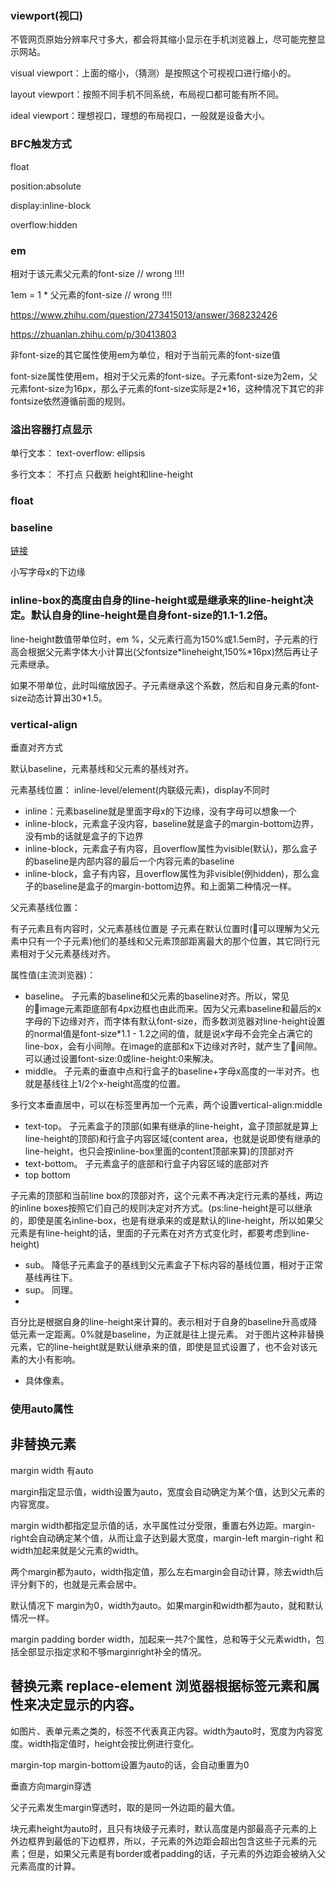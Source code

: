 ### viewport(视口)
不管网页原始分辨率尺寸多大，都会将其缩小显示在手机浏览器上，尽可能完整显示网站。

visual viewport：上面的缩小，（猜测）是按照这个可视视口进行缩小的。

layout viewport：按照不同手机不同系统，布局视口都可能有所不同。

ideal viewport：理想视口，理想的布局视口，一般就是设备大小。

### BFC触发方式
float

position:absolute

display:inline-block

overflow:hidden

### em
相对于该元素父元素的font-size // wrong !!!!

1em = 1 * 父元素的font-size // wrong !!!!

https://www.zhihu.com/question/273415013/answer/368232426

https://zhuanlan.zhihu.com/p/30413803

非font-size的其它属性使用em为单位，相对于当前元素的font-size值

font-size属性使用em，相对于父元素的font-size。子元素font-size为2em，父元素font-size为16px，那么子元素的font-size实际是2*16，这种情况下其它的非fontsize依然遵循前面的规则。

### 溢出容器打点显示

单行文本： text-overflow: ellipsis

多行文本： 不打点 只截断 height和line-height

### float

### baseline
[链接](https://zhuanlan.zhihu.com/p/30759026)

小写字母x的下边缘

### inline-box的高度由自身的line-height或是继承来的line-height决定。默认自身的line-height是自身font-size的1.1-1.2倍。

line-height数值带单位时，em %，父元素行高为150%或1.5em时，子元素的行高会根据父元素字体大小计算出(父fontsize*lineheight,150%*16px)然后再让子元素继承。

如果不带单位，此时叫缩放因子。子元素继承这个系数，然后和自身元素的font-size动态计算出30*1.5。

### vertical-align
垂直对齐方式
 
默认baseline，元素基线和父元素的基线对齐。

元素基线位置：
inline-level/element(内联级元素)，display不同时
* inline：元素baseline就是里面字母x的下边缘，没有字母可以想象一个
* inline-block，元素盒子没内容，baseline就是盒子的margin-bottom边界，没有mb的话就是盒子的下边界
* inline-block，元素盒子有内容，且overflow属性为visible(默认)，那么盒子的baseline是内部内容的最后一个内容元素的baseline
* inline-block，盒子有内容，且overflow属性为非visible(例hidden)，那么盒子的baseline是盒子的margin-bottom边界。和上面第二种情况一样。

父元素基线位置：

有子元素且有内容时，父元素基线位置是 子元素在默认位置时(可以理解为父元素中只有一个子元素)他们的基线和父元素顶部距离最大的那个位置，其它同行元素相对于父元素基线对齐。

属性值(主流浏览器)：
* baseline。
子元素的baseline和父元素的baseline对齐。所以，常见的image元素距底部有4px边框也由此而来。因为父元素baseline和最后的x字母的下边缘对齐，而字体有默认font-size，而多数浏览器对line-height设置的normal值是font-size*1.1 - 1.2之间的值，就是说x字母不会完全占满它的line-box，会有小间隙。在image的底部和x下边缘对齐时，就产生了间隙。可以通过设置font-size:0或line-height:0来解决。
* middle。
子元素的垂直中点和行盒子的baseline+字母x高度的一半对齐。也就是基线往上1/2个x-height高度的位置。

多行文本垂直居中，可以在标签里再加一个元素，两个设置vertical-align:middle

* text-top。
子元素盒子的顶部(如果有继承的line-height，盒子顶部就是算上line-height的顶部)和行盒子内容区域(content area，也就是说即使有继承的line-height，也只会按inline-box里面的content顶部来算)的顶部对齐
* text-bottom。
子元素盒子的底部和行盒子内容区域的底部对齐
* top bottom

子元素的顶部和当前line box的顶部对齐，这个元素不再决定行元素的基线，两边的inline boxes按照它们自己的规则决定对齐方式。(ps:line-height是可以继承的，即使是匿名inline-box，也是有继承来的或是默认的line-height，所以如果父元素是有line-height的话，里面的子元素在对齐方式变化时，都要考虑到line-height)
* sub。
降低子元素盒子的基线到父元素盒子下标内容的基线位置，相对于正常基线再往下。
* sup。
同理。
* <percent>
百分比是根据自身的line-height来计算的。表示相对于自身的baseline升高或降低元素一定距离。0%就是baseline，为正就是往上提元素。
对于图片这种非替换元素，它的line-height就是默认继承来的值，即使是显式设置了，也不会对该元素的大小有影响。
* 具体像素。

### 使用auto属性

## 非替换元素

margin width 有auto

margin指定显示值，width设置为auto，宽度会自动确定为某个值，达到父元素的内容宽度。

margin width都指定显示值的话，水平属性过分受限，重置右外边距。margin-right会自动确定某个值，从而让盒子达到最大宽度，margin-left margin-right 和width加起来就是父元素的width。

两个margin都为auto，width指定值，那么左右margin会自动计算，除去width后评分剩下的，也就是元素会居中。

默认情况下 margin为0，width为auto。如果margin和width都为auto，就和默认情况一样。

margin padding border width，加起来一共7个属性，总和等于父元素width，包括全部显示指定求和不够marginright补全的情况。

## 替换元素 replace-element 浏览器根据标签元素和属性来决定显示的内容。

如图片、表单元素之类的，标签不代表真正内容。width为auto时，宽度为内容宽度。width指定值时，height会按比例进行变化。

margin-top margin-bottom设置为auto的话，会自动重置为0

垂直方向margin穿透

父子元素发生margin穿透时，取的是同一外边距的最大值。

块元素height为auto时，且只有块级子元素时，默认高度是内部最高子元素的上外边框界到最低的下边框界，所以，子元素的外边距会超出包含这些子元素的元素；但是，如果父元素是有border或者padding的话，子元素的外边距会被纳入父元素高度的计算。
